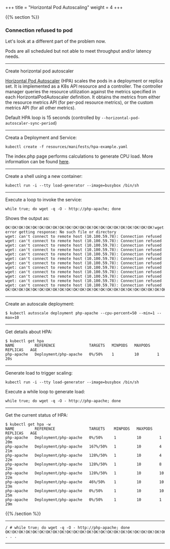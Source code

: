 +++
title = "Horizontal Pod Autoscaling"
weight = 4
+++

{{% section %}}

### Connection refused to pod

Let's look at a different part of the problem now.

Pods are all scheduled but not able to meet throughput and/or latency needs.

---

Create horizontal pod autoscaler

[Horizontal Pod Autoscaler](https://kubernetes.io/docs/tasks/run-application/horizontal-pod-autoscale/) (HPA) scales the pods in a deployment or replica set. It is implemented as a K8s API resource and a controller. The controller manager queries the resource utilization against the metrics specified in each HorizontalPodAutoscaler definition. It obtains the metrics from either the resource metrics API (for per-pod resource metrics), or the custom metrics API (for all other metrics).

Default HPA loop is 15 seconds (controlled by `--horizontal-pod-autoscaler-sync-period`)

---

Creata a Deployment and Service:


```
kubectl create -f resources/manifests/hpa-example.yaml
```

The index.php page performs calculations to generate CPU load. More information can be found [here](https://kubernetes.io/docs/tasks/run-application/horizontal-pod-autoscale-walkthrough/#run-expose-php-apache-server).

---

Create a shell using a new container:

```
kubectl run -i --tty load-generator --image=busybox /bin/sh
```

---

Execute a loop to invoke the service:

```
while true; do wget -q -O - http://php-apache; done
```

Shows the output as:

```
OK!OK!OK!OK!OK!OK!OK!OK!OK!OK!OK!OK!OK!OK!OK!OK!OK!OK!OK!OK!OK!OK!wget: error getting response: No such file or directory
wget: can't connect to remote host (10.100.59.78): Connection refused
wget: can't connect to remote host (10.100.59.78): Connection refused
wget: can't connect to remote host (10.100.59.78): Connection refused
wget: can't connect to remote host (10.100.59.78): Connection refused
wget: can't connect to remote host (10.100.59.78): Connection refused
wget: can't connect to remote host (10.100.59.78): Connection refused
wget: can't connect to remote host (10.100.59.78): Connection refused
wget: can't connect to remote host (10.100.59.78): Connection refused
wget: can't connect to remote host (10.100.59.78): Connection refused
wget: can't connect to remote host (10.100.59.78): Connection refused
wget: can't connect to remote host (10.100.59.78): Connection refused
wget: can't connect to remote host (10.100.59.78): Connection refused
OK!OK!OK!OK!OK!OK!OK!OK!OK!OK!OK!OK!OK!OK!OK!OK!OK!OK!OK!OK!OK!OK!OK!OK!
```

---

Create an autoscale deployment:

```
$ kubectl autoscale deployment php-apache --cpu-percent=50 --min=1 --max=10
```

---

Get details about HPA:

```
$ kubectl get hpa
NAME         REFERENCE               TARGETS   MINPODS   MAXPODS   REPLICAS   AGE
php-apache   Deployment/php-apache   0%/50%    1         10        1          20s
```

--- 

Generate load to trigger scaling:

```
kubectl run -i --tty load-generator --image=busybox /bin/sh
```

Execute a while loop to generate load:

```
while true; do wget -q -O - http://php-apache; done
```

---

Get the current status of HPA:

```
$ kubectl get hpa -w
NAME         REFERENCE               TARGETS    MINPODS   MAXPODS   REPLICAS   AGE
php-apache   Deployment/php-apache   0%/50%     1         10        1          20m
php-apache   Deployment/php-apache   167%/50%   1         10        4          21m
php-apache   Deployment/php-apache   128%/50%   1         10        4          22m
php-apache   Deployment/php-apache   128%/50%   1         10        8          22m
php-apache   Deployment/php-apache   128%/50%   1         10        10         22m
php-apache   Deployment/php-apache   46%/50%    1         10        10         23m
php-apache   Deployment/php-apache   0%/50%     1         10        10         25m
php-apache   Deployment/php-apache   0%/50%     1         10        1          29m
```

{{% /section %}}

---

```
/ # while true; do wget -q -O - http://php-apache; done
OK!OK!OK!OK!OK!OK!OK!OK!OK!OK!OK!OK!OK!OK!OK!OK!OK!OK!OK!OK!OK!OK!OK!OK!OK!OK!OK!OK!OK!OK!OK!OK!OK!OK!OK!OK!OK!OK!OK!OK!OK!OK!OK!OK!OK!OK!OK!OK!OK!OK!OK!OK!OK!OK!OK!OK!OK!OK!OK!OK!OK!OK!OK!OK!OK!OK!OK!OK!OK!OK!OK!OK!OK!OK!OK!OK!OK!OK!OK!OK!OK!OK!OK!OK!OK!OK!OK!OK!OK!OK!OK!OK!OK!OK!OK!OK!OK!OK!OK!OK!OK!OK!OK!OK!OK!OK!OK!OK!OK!OK!OK!OK!OK!OK!OK!OK!OK!OK!OK!OK!OK!OK!OK!OK!OK!OK!OK!OK!OK!OK!OK!OK!OK!OK!OK!OK!OK!OK!OK!OK!OK!OK!OK!OK!OK!OK!OK!OK!OK!OK!OK!OK!OK!OK!OK!OK!OK!OK!OK!OK!OK!OK!OK!OK!OK!OK!OK!OK!OK!OK!OK!OK!OK!OK!OK!OK!OK!OK!OK!OK!OK!OK!OK!OK!OK!OK!OK!OK!OK!OK!OK!OK!OK!OK!OK!OK!OK!OK!OK!OK!OK!OK!OK!OK!OK!OK!OK!OK!OK!OK!OK!OK!OK!OK!OK!OK!OK!OK!OK!OK!OK!OK!OK!OK!OK!OK!OK!OK!OK!OK!OK!OK!OK!OK!OK!OK!OK!OK!OK!OK!OK!OK!OK!OK!OK!OK!OK!OK!OK!OK!OK!OK!OK!OK!OK!OK!OK!OK!OK!OK!OK!OK!OK!OK!OK!OK!OK!OK!OK!OK!OK!OK!OK!OK!OK!OK!OK!OK!OK!OK!OK!OK!OK!OK!OK!OK!OK!OK!OK!OK!OK!OK!OK!OK!OK!OK!OK!OK!OK!OK!OK!OK!OK!OK!OK!OK!OK!OK!OK!OK!OK!OK!OK!OK!OK!OK!OK!OK!OK!OK!OK!OK!OK!OK!OK!OK!OK!OK!OK!OK!OK!OK!OK!OK!OK!OK!OK!OK!OK!OK!OK!OK!OK!OK!OK!OK!OK!OK!OK!OK!OK!OK!OK!OK!OK!OK!OK!OK!OK!OK!OK!OK!OK!OK!OK!OK!OK!OK!OK!OK!OK!OK!OK!OK!OK!OK!OK!OK!OK!OK!OK!OK!OK!OK!OK!OK!OK!OK!OK!OK!OK!OK!OK!OK!OK!OK!OK!OK!OK!OK!OK!OK!OK!OK!OK!OK!OK!OK!OK!OK!OK!OK!OK!OK!OK!OK!OK!OK!OK!OK!OK!OK!OK!OK!OK!OK!OK!OK!OK!OK!OK!OK!OK!OK!OK!OK!OK!OK!OK!OK!OK!OK!OK!OK!OK!OK!OK!OK!OK!OK!OK!OK!OK!OK!OK!OK!OK!OK!OK!OK!OK!OK!OK!OK!OK!OK!OK!OK!OK!OK!OK!OK!OK!OK!OK!OK!OK!OK!OK!OK!OK!OK!OK!OK!OK!OK!OK!OK!OK!OK!OK!OK!OK!OK!OK!OK!OK!OK!OK!OK!OK!OK!OK!OK!OK!OK!OK!OK!OK!OK!OK!OK!OK!OK!OK!OK!OK! . . .
```

---
